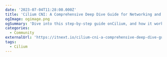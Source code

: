 ```yaml
---
date: '2023-07-04T11:28:00.000Z'
title: 'Cilium CNI: A Comprehensive Deep Dive Guide for Networking and Security Enthusiasts!'
ogImage: ogimage.png
ogSummary: 'Dive into this step-by-step guide onCilium, and how it works'
categories:
  - Community
externalUrl: 'https://itnext.io/cilium-cni-a-comprehensive-deep-dive-guide-for-networking-and-security-enthusiasts-588afbf72d5c'
tags:
  - Cilium
---
```

